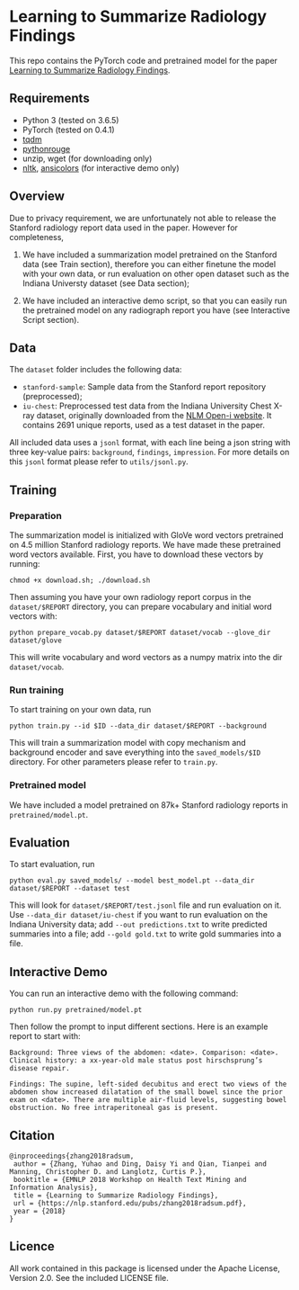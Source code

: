 Learning to Summarize Radiology Findings
==========

This repo contains the PyTorch code and pretrained model for the paper [Learning to Summarize Radiology Findings](https://nlp.stanford.edu/pubs/zhang2018radsum.pdf).

## Requirements

- Python 3 (tested on 3.6.5)
- PyTorch (tested on 0.4.1)
- [tqdm](https://github.com/tqdm/tqdm)
- [pythonrouge](https://github.com/tagucci/pythonrouge)
- unzip, wget (for downloading only)
- [nltk](https://www.nltk.org/), [ansicolors](https://pypi.org/project/ansicolors/) (for interactive demo only)

## Overview

Due to privacy requirement, we are unfortunately not able to release the Stanford radiology report data used in the paper. However for completeness,

1. We have included a summarization model pretrained on the Stanford data (see Train section), therefore you can either finetune the model with your own data, or run evaluation on other open dataset such as the Indiana Universty dataset (see Data section); 

2. We have included an interactive demo script, so that you can easily run the pretrained model on any radiograph report you have (see Interactive Script section).

## Data

The `dataset` folder includes the following data:

- `stanford-sample`: Sample data from the Stanford report repository (preprocessed);
- `iu-chest`: Preprocessed test data from the Indiana University Chest X-ray dataset, originally downloaded from the [NLM Open-i website](https://openi.nlm.nih.gov/faq.php). It contains 2691 unique reports, used as a test dataset in the paper.

All included data uses a `jsonl` format, with each line being a json string with three key-value pairs: `background`, `findings`, `impression`. For more details on this `jsonl` format please refer to `utils/jsonl.py`.

## Training

### Preparation

The summarization model is initialized with GloVe word vectors pretrained on 4.5 million Stanford radiology reports. We have made these pretrained word vectors available. First, you have to download these vectors by running:
```
chmod +x download.sh; ./download.sh
```

Then assuming you have your own radiology report corpus in the `dataset/$REPORT` directory, you can prepare vocabulary and initial word vectors with:
```
python prepare_vocab.py dataset/$REPORT dataset/vocab --glove_dir dataset/glove
```

This will write vocabulary and word vectors as a numpy matrix into the dir `dataset/vocab`.

### Run training

To start training on your own data, run
```
python train.py --id $ID --data_dir dataset/$REPORT --background
```

This will train a summarization model with copy mechanism and background encoder and save everything into the `saved_models/$ID` directory. For other parameters please refer to `train.py`.

### Pretrained model

We have included a model pretrained on 87k+ Stanford radiology reports in `pretrained/model.pt`.

## Evaluation

To start evaluation, run
```
python eval.py saved_models/ --model best_model.pt --data_dir dataset/$REPORT --dataset test
```

This will look for `dataset/$REPORT/test.jsonl` file and run evaluation on it. Use `--data_dir dataset/iu-chest` if you want to run evaluation on the Indiana University data; add `--out predictions.txt` to write predicted summaries into a file; add `--gold gold.txt` to write gold summaries into a file.

## Interactive Demo

You can run an interactive demo with the following command:
```
python run.py pretrained/model.pt
```

Then follow the prompt to input different sections. Here is an example report to start with:
```
Background: Three views of the abdomen: <date>. Comparison: <date>. Clinical history: a xx-year-old male status post hirschsprung’s disease repair.

Findings: The supine, left-sided decubitus and erect two views of the abdomen show increased dilatation of the small bowel since the prior exam on <date>. There are multiple air-fluid levels, suggesting bowel obstruction. No free intraperitoneal gas is present.
```

## Citation

```
@inproceedings{zhang2018radsum,
 author = {Zhang, Yuhao and Ding, Daisy Yi and Qian, Tianpei and Manning, Christopher D. and Langlotz, Curtis P.},
 booktitle = {EMNLP 2018 Workshop on Health Text Mining and Information Analysis},
 title = {Learning to Summarize Radiology Findings},
 url = {https://nlp.stanford.edu/pubs/zhang2018radsum.pdf},
 year = {2018}
}
```

## Licence

All work contained in this package is licensed under the Apache License, Version 2.0. See the included LICENSE file.
